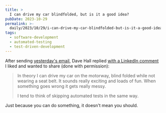 ```yaml
---
title: >
  I can drive my car blindfolded, but is it a good idea?
pubDate: 2023-10-29
permalink: >-
  daily/2023/10/29/i-can-drive-my-car-blindfolded-but-is-it-a-good-idea
tags:
  - software-development
  - automated-testing
  - test-driven-development
---
```


After sending [yesterday's email][yesterday], Dave Hall replied [with a LinkedIn comment][comment] I liked and wanted to share (done with permission):

> In theory I can drive my car on the motorway, blind folded while not wearing a seat belt. It sounds really exciting and loads of fun. When something goes wrong it gets really messy.
>
> I tend to think of skipping automated tests in the same way.

Just because you can do something, it doesn't mean you should.

[comment]: https://www.linkedin.com/feed/update/urn:li:activity:7124401304315027456
[yesterday]: {{site.url}}/daily/2023/10/28/can-you-move-faster-without-tests
